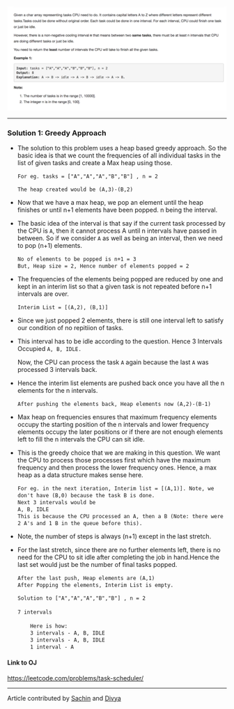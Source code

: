 <p align="center">
<img src="../../Images/Task-Scheduler.png" width="600">
</p>

---
### Solution 1: Greedy Approach

* The solution to this problem uses a heap based greedy approach. So the basic idea is that we count the frequencies of all individual tasks in the list of given tasks and create a Max heap using those.

	```
	For eg. tasks = ["A","A","A","B","B"] , n = 2
	```

	```
	The heap created would be (A,3)-(B,2)
	```

* Now that we have a max heap, we pop an element until the heap finishes or until n+1 elements have been popped. n being the interval.
* The basic idea of the interval is that say if the current task processed by the CPU is `A`, then it cannot process A until n intervals have passed in between. So if we consider `A` as well as being an interval, then we need to pop (n+1) elements.

	```
	No of elements to be popped is n+1 = 3
	But, Heap size = 2, Hence number of elements popped = 2
	```

* The frequencies of the elements being popped are reduced by one and kept in an interim list so that a given task is not repeated before n+1 intervals are over.

	```
	Interim List = [(A,2), (B,1)]
	```
* Since we just popped 2 elements, there is still one interval left to satisfy our condition of no repitiion of tasks.

* This interval has to be idle according to the question.
Hence 3 Intervals Occupied
	`A, B, IDLE.`

	Now, the CPU can process the task `A` again because the last `A` was processed 3 intervals back.

* Hence the interim list elements are pushed back once you have all the n elements for the n intervals.

	```
	After pushing the elements back, Heap elements now (A,2)-(B-1)
	```

* Max heap on frequencies ensures that maximum frequency elements occupy the starting position of the n intervals and lower frequency elements occupy the later positions or if there are not enough elements left to fill the n intervals the CPU can sit idle.
* This is the greedy choice that we are making in this question. We want the CPU to process those processes first which have the maximum frequency and then process the lower frequency ones. Hence, a max heap as a data structure makes sense here.

	```
	For eg. in the next iteration, Interim list = [(A,1)]. Note, we don't have (B,0) because the task B is done.
	Next 3 intervals would be
	A, B, IDLE
	This is because the CPU processed an A, then a B (Note: there were 2 A's and 1 B in the queue before this).
	```

* Note, the number of steps is always (n+1) except in the last stretch.
* For the last stretch, since there are no further elements left, there is no need for the CPU to sit idle after completing the job in hand.Hence the last set would just be the number of final tasks popped.

	```
	After the last push, Heap elements are (A,1)
	After Popping the elements, Interim List is empty.
	```

	```
	Solution to ["A","A","A","B","B"] , n = 2

	7 intervals

		Here is how:
		3 intervals - A, B, IDLE
		3 intervals - A, B, IDLE
		1 interval - A
	```

#### Link to OJ

https://leetcode.com/problems/task-scheduler/

---
Article contributed by [Sachin](https://github.com/edorado93) and [Divya](https://github.com/DivyaGodayal)

